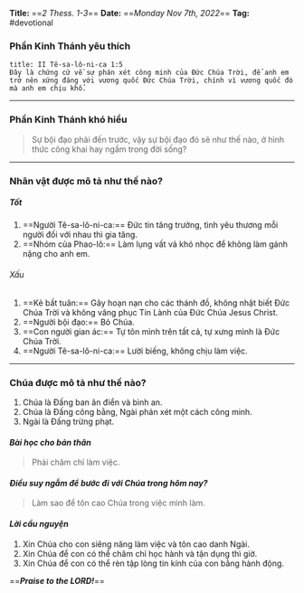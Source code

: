 **Title:** ==*2 Thess. 1-3*==
**Date:** ==*Monday Nov 7th, 2022*==
**Tag:** #devotional

### **Phần Kinh Thánh yêu thích**
```ad-bible
title: II Tê-sa-lô-ni-ca 1:5
Đây là chứng cứ về sự phán xét công minh của Đức Chúa Trời, để anh em trở nên xứng đáng với vương quốc Đức Chúa Trời, chính vì vương quốc đó mà anh em chịu khổ.
```
----
### **Phần Kinh Thánh khó hiểu**
> Sự bội đạo phải đến trước, vậy sự bội đạo đó sẽ như thế nào, ở hình thức công khai hay ngầm trong đời sống?
----
### **Nhân vật được mô tả như thế nào?**
##### Tốt
1. ==Người Tê-sa-lô-ni-ca:== Đức tin tăng trưởng, tình yêu thương mỗi người đối với nhau thì gia tăng.
2. ==Nhóm của Phao-lô:== Làm lụng vất vả khó nhọc để không làm gánh nặng cho anh em.
###### Xấu
1. ==Kẻ bất tuân:== Gây hoạn nạn cho các thánh đồ, không nhật biết Đức Chúa Trời và không vâng phục Tin Lành của Đức Chúa Jesus Christ.
2. ==Người bội đạo:== Bỏ Chúa.
3. ==Con người gian ác:== Tự tôn mình trên tất cả, tự xưng mình là Đức Chúa Trời.
4. ==Người Tê-sa-lô-ni-ca:== Lười biếng, không chịu làm việc.
----
### **Chúa được mô tả như thế nào?**
1. Chúa là Đấng ban ân điển và bình an.
2. Chúa là Đấng công bằng, Ngài phán xét một cách công minh.
3. Ngài là Đấng trừng phạt.
#### *Bài học cho bản thân*
> Phải chăm chỉ làm việc.
#### *Điều suy ngẫm để bước đi với Chúa trong hôm nay?*
> Làm sao để tôn cao Chúa trong việc mình làm.
#### *Lời cầu nguyện*
1. Xin Chúa cho con siêng năng làm việc và tôn cao danh Ngài.
2. Xin Chúa để con có thể chăm chỉ học hành và tận dụng thì giờ.
3. Xin Chúa để con có thể rèn tập lòng tin kính của con bằng hành động.     

==***Praise to the LORD!***==
